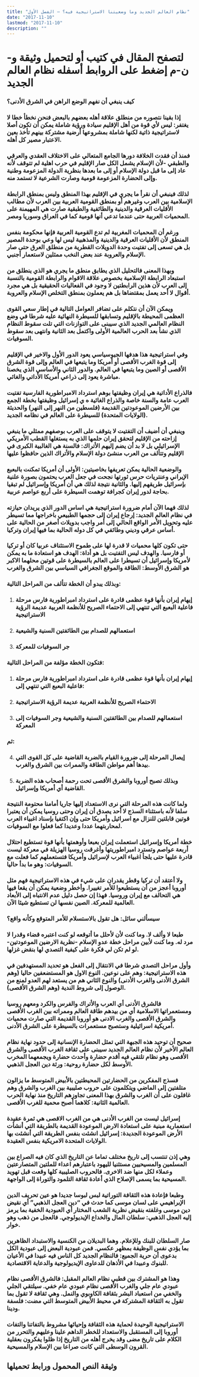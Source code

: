 ```yaml
---
title: "نظام العالم الجديد وما وضعيتنا الاستراتيجية فيه؟ – الفصل الأول"
date: "2017-11-10"
lastmod: "2017-11-10"
description: ""
---
```

# **لتصفح المقال في كتيب أو لتحميل وثيقة و-ن-م إضغط على الروابط أسفله** **نظام العالم الجديد**

### كيف ينبغي أن نفهم الوضع الراهن في الشرق الأدنى؟

### إذا بقينا نتصوره من منطلق علاقة أهله بعضهم بالبعض فنحن نخطأ خطا لا يغتفر: ليس لأي قوة من أهل الإقليم سيادة ورؤية شاملة يمكن أن تكون أصلا لاستراتيجية ذاتية لكنها شاملة بمشروعها أرضية مشتركة بينهم تأخذ بعين الاعتبار مصير كل أهله.

### فمنذ أن فقدت الخلافة دورها الجامع المتعالي على الاختلاف العقدي والعرقي والطبقي -لأن الإسلام يشمل الكل صار الإقليم في حرب اهلية لم تتوقف لأنه عاد إلى ما قبل دولة الإسلام أو إلى ما بعدها بنظرية الدولة المزعومة وطنية وإلى الحضارة المزعومة قومية وصارت الشرعية لا تستمد منه.

### لذلك فينبغي أن نقرأ ما يجري في الإقليم بهذا المنطق وليس بمنطق الرابطة الإسلامية بين العرب وغيرهم أو بمنطق القومية العربية بين العرب لأن مطالب الأقليات العرقية والدينية والطائفية والطبقية صارت هي المهيمنة على المحميات العربية حتى عندما تدعي أنها قومية كما في العراق وسوريا ومصر.

### ورغم أن المحميات المغربية لم تدع القومية العربية فإنها محكومة بنفس المنطق لأن الأقليات العرقية والدينية والمذهبية ليس لها وعي بوحدة المصير بل هي تسعى إلى تفتيت وحدة الدويلات القطرية من منطلق العرق حتى صار الإسلام والعروبة عند بعض النخب ممثلين لاستعمار أجنبي.

### وبهذا المعنى فالتحليل الذي يطابق منطق ما يجري هو الذي ينطلق من استبعاد الرابطة الإسلامية بخصوص علاقة الاقوام والرابطة القومية بالنسبة إلى العرب لأن هذين الرابطتين لا وجود في الفعاليات الحقيقية بل هي مجرد أقوال لا أحد يعمل بمقتضاها بل هم يعملون بمنطق التخلص الإسلام والعروبة.

### ويمكن الآن أن نتكلم على تضافر العوامل التالية في إطار سعي القوى العظمى المحيطة بالإقليم وتسابقها للسيطرة النهائية عليه شرطا في وضع النظام العالمي الجديد الذي سيبنى على التوازنات التي تلت سقوط النظام الذي نشأ بعد الحرب العالمية الأولى واكتمل بعد الثانية وانتهى بعد سقوط السوفيات.

### وفي استراتيجية هذا هدفها الجيوسياسي يعود الدور الأول والاخير في الإقليم إلى قوة الغرب الأقصى أو أمريكا وما يتبعها في العالم وإلى قوة الشرق الأقصى أو الصين وما يتبعها في العالم. والدور الثاني والأساسي الذي يخصنا مباشرة يعود إلى ذراعي أمريكا الأداتي والغائي.

### فالذراع الأداتية هي إيران وظيفتها بوهم استرداد الامبراطورية الفارسية تفتيت العرب عامة والسنة خاصة والذراع الغائية ه ي إسرائيل وظيفتها بخطة الجمع بين الأرضين الموعودتين القديمة (فلسطين من النهر إلى النهر) والحديثة (الولايات المتحدة) للسيطرة على العالم في نظامه الجديد.

### وينبغي أن أضيف أن التفتيت لا يتوقف على العرب بوصفهم ممثلي ما ينبغي إزاحته من الإقليم لتحقق إيران حلمها الذي به يستغلها القطب الأمريكي الإسرائيلي بل لا بد أن يضم إليهم الأتراك: فالسنة هي الغالبية الكبرى في الإقليم وتتألف من العرب منشئ دولة الإسلام والأتراك الذين حافظوا عليها

### والوضعية الحالية يمكن تعريفها بخاصيتين: الأولى أن أمريكا تمكنت بالبعبع الإيراني وعنتريات حرس ثورتها نجحت في جعل العرب يحتمون بصورة علنية بإسرائيل طريقهم إليها. والثانية نتيجة لذلك هي أن أمريكا وإسرائيل لم تبقيا بحاجة لدور إيران كجرافة توهمت السيطرة على أربع عواصم عربية.

### لذلك فهما الآن أمام ضرورة استراتيجية هي اساس الدور الذي يريدان حيازته في نظام العالم الجديد: إرجاع إيران إلى حجمها الطبيعي باخراجها مما تسيطر عليه وتحويل الأمر الواقع الحالي إلى أمر واجب بدويلات أصغر من الحالية على أساس عرقي وديني وطائفي في كل دوله الحالية بما فيها إيران وتركيا.

### حتى تكون كلها محميات لا قدرة لها على طموح الاستئناف عربيا كان أو تركيا أو فارسيا. والهدف ليس التفتيت بل هو أداة: الهدف هو استعادة ما به يمكن لأمريكا وإسرائيل أن تسيطرا على العالم بالسيطرة على قوتين محلهما الاكبر هو الشرق الأوسط: الطاقة والموقع الجغرافي السياسي بين الشرق والغرب

### وبذلك يبدو أن الخطة تتألف من المراحل التالية:

1. ### إيهام إيران بأنها قوة عظمى قادرة على استرداد امبراطورية فارس مرحلة فاعلية البعبع التي تنتهي إلى الاحتماء الصريح للأنظمة العربية عديمة الرؤية الاستراتيجية
2. ### استعمالهم للصدام بين الطائفتين السنية والشيعية
3. ### جر السوفيات للمعركة

### فتكون الخطة مؤلفة من المراحل التالية:

1. ### إيهام إيران بأنها قوة عظمى قادرة على استرداد امبراطورية فارس مرحلة فاعلية البعبع التي تنتهي إلى:
2. ### الاحتماء الصريح للأنظمة العربية عديمة الرؤية الاستراتيجية
3. ### استعمالهم للصدام بين الطائفتين السنية والشيعية وجر السوفيات إلى المعركة

### ثم:

4. ### إيصال المرحلة إلى ضرورة القيام بالضربة القاضية على كل القوى التي بيدها أهم مواطن الطاقة والممرات بين الشرق والغرب.
5. ### وبذلك تصبح أوروبا والشرق الأقصى تحت رحمة أصحاب هذه الضربة القاضية أي أمريكا وإسرائيل.

### ولما كانت هذه المرحلة التي نرى الاستعداد إليها جاريا أمامنا محتومة النتيجة سلفا لأنه باستثناء السذج لا أحد يصدق أن إيران وحتى روسيا يمكن أن يعتبرا قوتين قابلتين للنزال مع اسرائيل وأمريكا حتى وإن اكتفيا بإسناد اغبياء العرب لمحاربتهما عددا وعديدا كما فعلوا مع السوفيات.

### خطة أمريكا وإسرائيل استعملت إيران بعبعا وأوهمتها بأنها قوة تستطيع احتلال أربعة عواصم وتسترد امبراطوريتها وأغرقت روسيا الهزيلة في معركة ليست قادرة عليها حتى يلجأ اغبياء العرب لإسرائيل وأمريكا فتستعملهم كما فعلت مع السوفيات: وهو ما بدأ حاليا.

### ولا أعتقد أن تركيا وقطر يقدران على شيء في هذه الاستراتيجية فهم مثل أوروبا أعجز من أن يستطيعوا للأمر تغييرا. وأخطر وضعية يمكن أن يقعا فيها هي التحالف مع إيران وروسيا. فهذا إن حصل دليل عدم الانتباه إلى الأبعاد العالمية للمعركة. الصين نفسها لن تستطيع شيئا الآن.

### سيسألني سائل: هل تقول بالاستسلام للأمر المتوقع وكأنه واقع؟

### طبعا لا وألف لا. وما كنت لأن لأحلل ما أتوقعه لو كنت اعتبره قضاء وقدرا لا مرد له. وما كنت لأبين مراحل خطة عدو الإسلام -نظرية الارضين الموعودتين-لو لم تكن لي فكرة على كيفية التصدي لها بنقض غزلها.

### وأول مراحل التصدي شرطا في الانتقال إلى الفعل هو تحديد المستهدفين في هذه الاستراتيجية: وهم على نوعين. النوع الاول هو المستضعفين حاليا (وهم الشرق الأدنى والغرب الأدنى) والنوع الثاني هم من يستعد لهم العدو لمنع من الوصول إلى شروط الندية (وهم الشرق الأقصى).

### فالشرق الأدنى أي العرب والأتراك والفرس والكرد ومعهم روسيا ومستعمراتها الاسلامية أي من بيدهم طاقة العالم وممراته بين الغرب الأقصى والشرق الأقصى والغرب الادنى هو أوروبا القديمة التي صارت محميات أمريكية اسرائيلية وستصبح مستعمرات بالسيطرة على الشرق الأدنى.

### صحيح أن توحيد هذه الجبهة التي تمثل الحضارة الإنسانية إلى حدود نهاية نظام العالم الأخير لأن نظام العالم الجديد سيبنى على ثقافة الغرب الأقصى والشرق الأقصى وهو نظام تلتقي فيه أقدم حضارة وأحدث حضارة ويجمعهما المخرب الأوسط لكل حضارة روحية: ورثة دين العجل الذهبي.

### فسذج المفكرين من الحضارتين المحيطتين بالأبيض المتوسط ما يزالون متلفتين إلى الماضي ويتكلمون على حروب صليبية بين الغرب والشرق وهم غافلون على أن الغرب والشرق بهذا المعنى تجاوزهم التاريخ منذ نهاية الحرب العالمية الثانية: كلاهما أصبح محمية للغرب الأقصى.

### إسرائيل ليست من الغرب الأدنى هي من الغرب الاقصى هي ثمرة عقيدة استعمارية مبنية على استعادة الارض الموعودة القديمة بالطريقة التي أنشأت الأرض الموعودة الجديدة: إسرائيل انشئت بنفس الطريقة التي أنشئت بها الولايات المتحدة الامريكية بنفس العقيدة.

### وهي إذن تنتسب إلى تاريخ مختلف تماما عن التاريخ الذي كان فيه الصراع بين المسلمين والمسيحيين مستثنيا لليهود باعتبارهم اعداء للملتين المتصارعتين وعملاء لكل منها ضد الاخرى. فالحروب الصليبية كلها وقعت قبل تهويد المسيحية بما يسمى الإصلاح الذي أعادة ثقافة التلمود والتوراة إلى الواجهة.

### وطبعا فإعادة هذه الثقافة التوراتية لبس لبوسا جديدا هو عين تحريف الدين الإبراهيمي على لسان موسى كما حدث في “دين العجل الذهبي” أي نقيض دين موسى وغلفته بنقيض نظرية الشعب المختار أي العبودية الخفية بما يرمز إليه العجل الذهبي: سلطان المال والخداع الإيديولوجي. فالعجل من ذهب وهو خوار.

### صار السلطان للبنك وللإعلام. وهما البديلان من الكنسية والاستبداد الظاهرين بما يؤدي نفس الوظيفة بمظهر عكسي. فمن عبودية البعض إلى عبودية الكل بدعوى أن حرية الجميع: فالنظام الجديد كل الناس فيه عبيدا في الأعيان للبنوك وعبيدا في الأذهان للدعاوى الإيديولوجية والدعاية الاقتصادية.

### وهذا هو المشترك بين قطبي نظام العالم المقبل: فالشرق الأقصى نظام عبودي عام جلي والغرب الأقصى نظام عبودي عام خفي. سيلتقي الجلي والخفي من استعباد البشر بثقافة الكاوبوي والنمل. وهي ثقافة لا تقول بما تقول به الثقافة المشتركة في محيط الأبيض المتوسط التي مضت: فلسفة ودينا.

### الاستراتيجية الوحيدة لحماية هذه الثقافة وإحيائها مشروط بالتفاتنا والتفات أوروبا إلى المستقبل والاستعداد للخطر الداهم علينا وعليهم والتحرر من الكلام على تاريخ مضى وقد يخرج أهله من التاريخ إذا ظلوا يفكرون بعقلية القرون الوسطى التي كانت صراعا بين الإسلام والمسيحية.

## وثيقة النص المحمول ورابط تحميلها

###